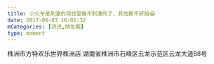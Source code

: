 ```yaml
---
title: 小火车是刺激的项目里最不刺激的了，其他都不好拍😂
date: 2017-06-03 16:01:32
mCategories: [说说,朋友圈]
type: moment
---
```


<div id="pics-20170603160132"></div>

<script src="/lib/moment/pics.js"></script>
<script>
var data = [
    {"link": "2017-06-03_100942.mov", "type": "video"}
];
picsRender(data, "pics-20170603160132");
</script>

株洲市方特欢乐世界株洲店
湖南省株洲市石峰区云龙示范区云龙大道88号

